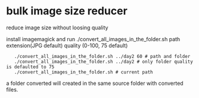 # bulk image size reducer
reduce image size without loosing quality

install imagemagick and run
./convert_all_images_in_the_folder.sh path extension(JPG default) quality (0-100, 75 default) 
``` 
   ./convert_all_images_in_the_folder.sh ../day2 60 # path and folder
   ./convert_all_images_in_the_folder.sh ../day2 # only folder quality is defaulted to 75
   ./convert_all_images_in_the_folder.sh # current path
 ```
 a folder converted will created in the same source folder with converted files.
